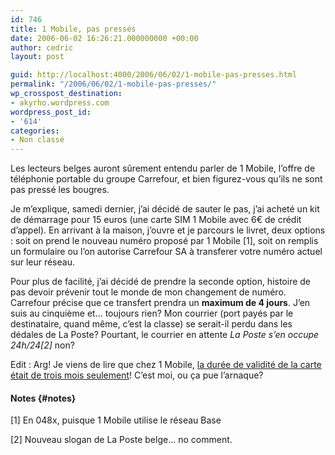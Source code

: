 ```yaml
---
id: 746
title: 1 Mobile, pas pressés
date: 2006-06-02 16:26:21.000000000 +00:00
author: cedric
layout: post

guid: http://localhost:4000/2006/06/02/1-mobile-pas-presses.html
permalink: "/2006/06/02/1-mobile-pas-presses/"
wp_crosspost_destination:
- akyrho.wordpress.com
wordpress_post_id:
- '614'
categories:
- Non classé
---
```

<img src="https://i2.wp.com/www.hypercarrefour.be/Images/Home/Super/zonecom_1mobile_fr.gif?w=900" alt="" data-recalc-dims="1" />Les lecteurs belges auront sûrement entendu parler de 1 Mobile, l’offre de téléphonie portable du groupe Carrefour, et bien figurez-vous qu’ils ne sont pas pressé les bougres.

Je m’explique, samedi dernier, j’ai décidé de sauter le pas, j’ai acheté un kit de démarrage pour 15 euros (une carte SIM 1 Mobile avec 6€ de crédit d’appel). En arrivant à la maison, j’ouvre et je parcours le livret, deux options : soit on prend le nouveau numéro proposé par 1 Mobile [1], soit on remplis un formulaire ou l’on autorise Carrefour SA à transferer votre numéro actuel sur leur réseau.

Pour plus de facilité, j’ai décidé de prendre la seconde option, histoire de pas devoir prévenir tout le monde de mon changement de numéro. Carrefour précise que ce transfert prendra un **maximum de 4 jours**. J’en suis au cinquième et… toujours rien? Mon courrier (port payés par le destinataire, quand même, c’est la classe) se serait-il perdu dans les dédales de La Poste? Pourtant, le courrier en attente _La Poste s’en occupe 24h/24[2]_ non?

Edit : Arg! Je viens de lire que chez 1 Mobile, [la durée de validité de la carte était de trois mois seulement](http://www.speed.be/mobile/details.asp?p_cat=0)! C’est moi, ou ça pue l’arnaque?

#### Notes {#notes}

[1] En 048x, puisque 1 Mobile utilise le réseau Base

[2] Nouveau slogan de La Poste belge… no comment.